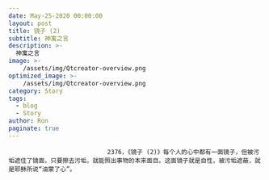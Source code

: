 ```yaml
---
date: May-25-2020 00:00:00
layout: post
title: 镜子 (2)
subtitle: 神寓之言
description: >-
  神寓之言
image: >-
    /assets/img/Qtcreator-overview.png
optimized_image: >-
    /assets/img/Qtcreator-overview.png
category: Story
tags:
  - blog
  - Story
author: Ron
paginate: true
---
```


							　　2376，《镜子 (2)》每个人的心中都有一面镜子，但被污垢遮住了镜面，只要擦去污垢，就能照出事物的本来面目。这面镜子就是自性，被污垢遮蔽，就是耶稣所说“油蒙了心”。
							
							
						